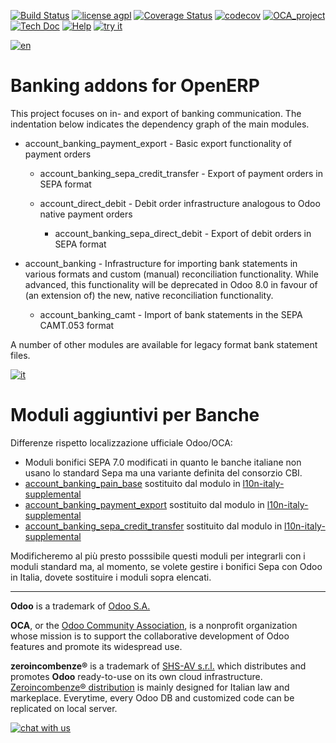 [![Build Status](https://travis-ci.org/zeroincombenze/bank-payment.svg?branch=7.0)](https://travis-ci.org/zeroincombenze/bank-payment)
[![license agpl](https://img.shields.io/badge/licence-AGPL--3-blue.svg)](http://www.gnu.org/licenses/agpl-3.0.html)
[![Coverage Status](https://coveralls.io/repos/github/zeroincombenze/bank-payment/badge.svg?branch=7.0)](https://coveralls.io/github/zeroincombenze/bank-payment?branch=7.0)
[![codecov](https://codecov.io/gh/zeroincombenze/bank-payment/branch/7.0/graph/badge.svg)](https://codecov.io/gh/zeroincombenze/bank-payment/branch/7.0)
[![OCA_project](https://www.zeroincombenze.it/wp-content/uploads/ci-ct/prd/button-oca-7.svg)](https://github.com/OCA/bank-payment/tree/7.0)
[![Tech Doc](https://www.zeroincombenze.it/wp-content/uploads/ci-ct/prd/button-docs-7.svg)](http://wiki.zeroincombenze.org/en/Odoo/dev/)
[![Help](http://www.zeroincombenze.it/wp-content/uploads/ci-ct/prd/button-help-7.svg)](http://wiki.zeroincombenze.org/en/Odoo/7.0/man/)
[![try it](https://www.zeroincombenze.it/wp-content/uploads/ci-ct/prd/button-try-it-7.svg)](http://erp7.zeroincombenze.it)


[![en](http://www.shs-av.com/wp-content/en_US.png)](http://wiki.zeroincombenze.org/it/Odoo/7.0/man)

Banking addons for OpenERP
==========================

This project focuses on in- and export of banking communication. The indentation below indicates
the dependency graph of the main modules.

- account_banking_payment_export - Basic export functionality of payment orders

    - account_banking_sepa_credit_transfer - Export of payment orders in SEPA format

    - account_direct_debit - Debit order infrastructure analogous to Odoo native payment orders

        - account_banking_sepa_direct_debit - Export of debit orders in SEPA format

- account_banking - Infrastructure for importing bank statements in various formats and custom (manual)
reconciliation functionality. While advanced, this functionality will be deprecated in Odoo 8.0 in favour
of (an extension of) the new, native reconciliation functionality.

    - account_banking_camt - Import of bank statements in the SEPA CAMT.053 format

A number of other modules are available for legacy format bank statement files.


[![it](http://www.shs-av.com/wp-content/it_IT.png)](http://wiki.zeroincombenze.org/it/Odoo/7.0/man)

Moduli aggiuntivi per Banche
============================

Differenze rispetto localizzazione ufficiale Odoo/OCA:

- Moduli bonifici SEPA 7.0 modificati in quanto le banche italiane non usano lo standard Sepa ma una variante definita del consorzio CBI.
- [account_banking_pain_base](https://github.com/OCA/bank-payment/tree/7.0/account_banking_pain_base) sostituito
dal modulo in [l10n-italy-supplemental](https://github.com/zeroincombenze/l10n-italy-supplemental/tree/7.0/account_banking_pain_base)
- [account_banking_payment_export](https://github.com/OCA/bank-payment/tree/7.0/account_banking_payment_export) sostituito dal modulo in [l10n-italy-supplemental](https://github.com/zeroincombenze/l10n-italy-supplemental/tree/7.0/account_banking_payment_export)
- [account_banking_sepa_credit_transfer](https://github.com/OCA/bank-payment/tree/7.0/account_banking_sepa_credit_transfer) sostituito dal modulo in [l10n-italy-supplemental](https://github.com/zeroincombenze/l10n-italy-supplemental/tree/7.0/account_banking_sepa_credit_transfer)

Modificheremo al più presto posssibile questi moduli per integrarli con i moduli standard ma, al momento, se volete gestire i bonifici Sepa con Odoo in Italia, dovete sostituire i moduli sopra elencati.


[//]: # (copyright)

----

**Odoo** is a trademark of [Odoo S.A.](https://www.odoo.com/)

**OCA**, or the [Odoo Community Association](http://odoo-community.org/), is a nonprofit organization whose
mission is to support the collaborative development of Odoo features and
promote its widespread use.

**zeroincombenze®** is a trademark of [SHS-AV s.r.l.](http://www.shs-av.com/)
which distributes and promotes **Odoo** ready-to-use on its own cloud infrastructure.
[Zeroincombenze® distribution](http://wiki.zeroincombenze.org/en/Odoo)
is mainly designed for Italian law and markeplace.
Everytime, every Odoo DB and customized code can be replicated on local server.

[//]: # (end copyright)


[![chat with us](http://www.shs-av.com/wp-content/chat_with_us.png)](https://www.zeroincombenze.it/chi-siamo/contatti/)
